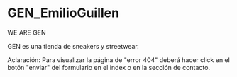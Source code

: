 # GEN_EmilioGuillen

WE ARE GEN

GEN es una tienda de sneakers y streetwear.


Aclaración: Para visualizar la página de "error 404" deberá hacer click en el botón "enviar" del formulario en el index o en la sección de contacto.
